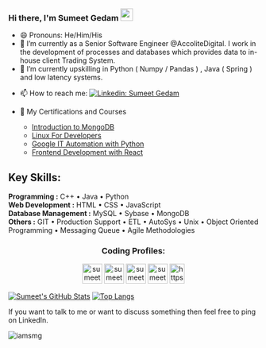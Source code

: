 ### Hi there, I'm Sumeet Gedam  <img src="https://media.giphy.com/media/hvRJCLFzcasrR4ia7z/giphy.gif" width="25px">
 
<!--
**sumeetgedam/sumeetgedam** is a ✨ _special_ ✨ repository because its `README.md` (this file) appears on your GitHub profile.
-->
<!-- Here are some ideas to get you started: -->
- 😄 Pronouns: He/Him/His
- 🔭 I’m currently as a Senior Software Engineer @AccoliteDigital. I work in the development of processes and databases which provides data to in-house client Trading System.
- 🌱 I’m currently upskilling in Python ( Numpy / Pandas ) , Java ( Spring ) and low latency systems.
<!-- - 👯 I’m looking to collaborate on ... -->
<!-- - 🤔 I’m looking for help with Full Stack Development -->
<!-- - 💬 Ask me about ... -->
- 📫 How to reach me: [![Linkedin: Sumeet Gedam](https://img.shields.io/badge/-Sumeet%20Gedam-blue?style=flat&logo=Linkedin&logoColor=white&link=https://www.linkedin.com/in/sumeet-gedam/)](https://www.linkedin.com/in/sumeet-gedam/)

- 📇 My Certifications and Courses
    - [Introduction to MongoDB](https://ti-user-certificates.s3.amazonaws.com/ae62dcd7-abdc-4e90-a570-83eccba49043/c8cf984a-7213-4d7f-910f-60ee3f484afd-sumeet-gedam-21ea2b8a-1707-412e-ac33-42a1d35d2464-certificate.pdf)
    - [Linux For Developers](https://www.coursera.org/account/accomplishments/certificate/6RWV47RR8DLG)
    - [Google IT Automation with Python](https://www.coursera.org/account/accomplishments/specialization/certificate/CN3YFAEJRJWD)
    - [Frontend Development with React](https://www.coursera.org/account/accomplishments/certificate/DTXFMTM35XZH)

<!-- - ⚡ Fun fact: ... -->
## Key Skills: 
**Programming :** C++ • Java • Python     
**Web Development :** HTML • CSS • JavaScript  
**Database Management :** MySQL • Sybase • MongoDB  
**Others :** GIT • Production Support • ETL • AutoSys • Unix • Object Oriented Programming • Messaging Queue • Agile Methodologies

<h3 align="center">Coding Profiles:</h3>
<p align="center">
<a href="https://www.leetcode.com/Sumeet_20" target="blank"><img src="https://img.icons8.com/external-tal-revivo-color-tal-revivo/96/000000/external-level-up-your-coding-skills-and-quickly-land-a-job-logo-color-tal-revivo.png" alt="sumeetgedam" height="40" width="40" /></a>
<a href="https://auth.geeksforgeeks.org/user/sumeetgedam01" target="blank"><img src="https://img.icons8.com/color/144/000000/GeeksforGeeks.png" alt="sumeetgedam" height="40" width="40" /></a>
<a href="https://www.codechef.com/users/sumeetgedam_04" target="blank"><img src="https://img.icons8.com/color/144/000000/codechef.png" alt="sumeetgedam" height="40" width="40" /></a>
<a href="https://codeforces.com/profile/Sumeet_20" target="blank"><img src="https://img.icons8.com/external-tal-revivo-color-tal-revivo/96/000000/external-codeforces-programming-competitions-and-contests-programming-community-logo-color-tal-revivo.png" alt="sumeetgedam" height="40" width="40" /></a>
<a href="https://www.kaggle.com/sumeetgedam" target="blank"><img src="https://raw.githubusercontent.com/rahuldkjain/github-profile-readme-generator/master/src/images/icons/Social/kaggle.svg" alt="https://www.kaggle.com/sumeetgedam" height="40" width="30" /></a>

</p>

[![Sumeet's GitHub Stats](https://github-readme-stats.vercel.app/api?username=sumeetgedam&hide=issues&count_private=true&show_icons=true&theme=calm)](https://github.com/sumeetgedam/github-readme-stats)
[![Top Langs](https://github-readme-stats.vercel.app/api/top-langs/?username=sumeetgedam&layout=compact&theme=calm)](https://github.com/sumeetgedam/github-readme-stats)

If you want to talk to me or want to discuss something then feel free to ping on LinkedIn.  

<p align="left"> <img src="https://komarev.com/ghpvc/?username=sumeetgedam&label=Views&color=blue&style=plastic&style=for-the-badge" alt="iamsmg" /> </p>


